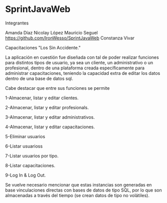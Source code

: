 # SprintJavaWeb
Integrantes

Amanda Díaz
Nicolay López
Mauricio Seguel https://github.com/IronWesso/SprintJavaWeb
Constanza Vivar 

Capacitaciones "Los Sin Accidente."

  La aplicación en cuestión fue diseñada con tal de poder realizar funciones para distintos tipos de usuario, ya
sea un cliente, un administrativo o un profesional, dentro de una plataforma creada específicamente para administrar 
capacitaciones, teniendo la capacidad extra de editar los datos dentro de una base de datos sql.

  Cabe destacar que entre sus funciones se permite

1-Almacenar, listar y editar clientes.

2-Almacenar, listar y editar profesionals.

3-Almacenar, listar y editar administrativos.

4-Almacenar, listar y editar capacitaciones.

5-Eliminar usuarios

6-Listar usuarioss

7-Listar usuarios por tipo.

8-Listar capacitaciones.

9-Log In & Log Out.

  Se vuelve necesario mencionar que estas instancias son generadas en base vinculaciones directas con bases de datos
de tipo SQL, por lo que son almacenadas a través del tiempo (se crean datos de tipo no volátiles).
